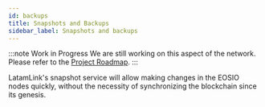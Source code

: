 ```yaml
---
id: backups
title: Snapshots and Backups
sidebar_label: Snapshots and backups
---
```


:::note Work in Progress
We are still working on this aspect of the network. Please refer to the [Project Roadmap](../testnet/roadmap).
:::

LatamLink's snapshot service will allow making changes in the EOSIO nodes quickly, without the necessity of synchronizing the blockchain since its genesis.

